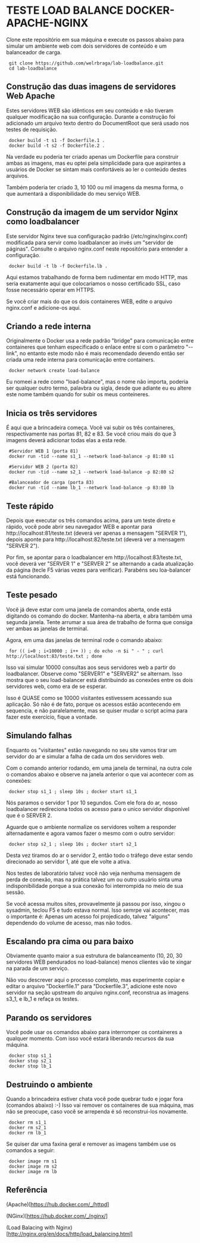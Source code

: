 # TESTE LOAD BALANCE DOCKER-APACHE-NGINX

Clone este repositório em sua máquina e execute os passos abaixo para simular um ambiente web com dois servidores de conteúdo e um balanceador de carga.

```
 git clone https://github.com/welrbraga/lab-loadbalance.git
 cd lab-loadbalance
```

## Construção das duas imagens de servidores Web Apache

Estes servidores WEB são idênticos em seu conteúdo e não tiveram qualquer modificação na sua configuração. Durante a construção foi adicionado um arquivo texto dentro do DocumentRoot que será usado nos testes de requisição.

```
 docker build -t s1 -f Dockerfile.1 .
 docker build -t s2 -f Dockerfile.2 .
```

Na verdade eu poderia ter criado apenas um Dockerfile para construir ambas as imagens, mas eu optei pela simplicidade para que aspirantes a usuários de Docker se sintam mais confortáveis ao ler o conteúdo destes arquivos.

Também poderia ter criado 3, 10 100 ou mil imagens da mesma forma, o que aumentará a disponibilidade do meu serviço WEB.

## Construção da imagem de um servidor Nginx como loadbalancer

Este servidor Nginx teve sua configuração padrão (/etc/nginx/nginx.conf) modificada para servir como loadbalancer ao invés um "servidor de páginas". Consulte o arquivo nginx.conf neste repositório para entender a configuração.

```
 docker build -t lb -f Dockerfile.lb .
```

Aqui estamos trabalhando de forma bem rudimentar em modo HTTP, mas seria exatamente aqui que colocariamos o nosso certificado SSL, caso fosse necessário operar em HTTPS.

Se você criar mais do que os dois containeres WEB, edite o arquivo nginx.conf e adicione-os aqui. 

## Criando a rede interna

Originalmente o Docker usa a rede padrão "bridge" para comunicação entre containeres que tenham especificado o enlace entre si com o parâmetro "--link", no entanto este modo não é mais recomendado devendo então ser criada uma rede interna para comunicação entre containers.

```
 docker network create load-balance
```

Eu nomeei a rede como "load-balance", mas o nome não importa, poderia ser qualquer outro termo, palavbra ou sigla, desde que adiante eu eu altere este nome também quando for subir os meus conteineres.

## Inicia os três servidores

É aqui que a brincadeira começa. Você vai subir os três containeres, respectivamente nas portas 81, 82 e 83. Se você criou mais do que 3 imagens deverá adicionar todas elas a esta rede.

```
 #Servidor WEB 1 (porta 81)
 docker run -tid --name s1_1 --network load-balance -p 81:80 s1
 
 #Servidor WEB 2 (porta 82)
 docker run -tid --name s2_1 --network load-balance -p 82:80 s2
 
 #Balanceador de carga (porta 83)
 docker run -tid --name lb_1 --network load-balance -p 83:80 lb
```

## Teste rápido

Depois que executar os três comandos acima, para um teste direto e rápido, você pode abrir seu navegador WEB e apontar para http://localhost:81/teste.txt (deverá ver apenas a mensagem "SERVER 1"), depois aponte para http://localhost:82/teste.txt (deverá ver a mensagem "SERVER 2").

Por fim, se apontar para o loadbalancer em http://localhost:83/teste.txt, você deverá ver "SERVER 1" e "SERVER 2" se alternando a cada atualização da página (tecle F5 várias vezes para verificar). Parabéns seu loa-balancer está funcionando.

## Teste pesado

Você já deve estar com uma janela de comandos aberta, onde está digitando os comando do docker. Mantenha-na aberta, e abra também uma segunda janela. Tente arrumar a sua área de trabalho de forma que consiga ver ambas as janelas de terminal.

Agora, em uma das janelas de terminal rode o comando abaixo:

```
 for (( i=0 ; i<10000 ; i++ )) ; do echo -n $i " - " ; curl http://localhost:83/teste.txt ; done
```

Isso vai simular 10000 consultas aos seus servidores web a partir do loadbalancer. Observe como "SERVER1" e "SERVER2" se alternam. Isso mostra que o seu load-balancer está distribuindo as conexões entre os dois servidores web, como era de se esperar.

Isso é QUASE como se 10000 visitantes estivessem acessando sua aplicação. Só não é de fato, porque os acessos estão acontecendo em sequencia, e não paralelamente, mas se quiser mudar o script acima para fazer este exercício, fique a vontade.

## Simulando falhas

Enquanto os "visitantes" estão navegando no seu site vamos tirar um servidor do ar e simular a falha de cada um dos servidores web. 

Com o comando anterior rodando, em uma janela de terminal, na outra cole o comandos abaixo e observe na janela anterior o que vai acontecer com as conexões:

```
 docker stop s1_1 ; sleep 10s ; docker start s1_1
```

Nós paramos o servidor 1 por 10 segundos. Com ele fora do ar, nosso loadbalancer redireciona todos os acesso para o unico servidor disponível que é o SERVER 2.

Aguarde que o ambiente normalize os servidores voltem a responder alternadamente e agora vamos fazer o mesmo com o outro servidor:

```
 docker stop s2_1 ; sleep 10s ; docker start s2_1
```

Desta vez tiramos do ar o servidor 2, então todo o tráfego deve estar sendo direcionado ao servidor 1, até que ele volte a ativa.

Nos testes de laboratório talvez você não veja nenhuma mensagem de perda de conexão, mas na prática talvez um ou outro usuário sinta uma indisponibilidade porque a sua conexão foi interrompida no meio de sua sessão.

Se você acessa muitos sites, provavelmente já passou por isso, xingou o sysadmin, teclou F5 e tudo estava normal. Isso semrpe vai acontecer, mas o importante é: Apenas um acesso foi projedicado, talvez "alguns" dependendo do volume de acesso, mas não todos.

## Escalando pra cima ou para baixo

Obviamente quanto maior a sua estrutura de balanceamento (10, 20, 30  servidores WEB pendurados no load-balance) menos clientes vão te xingar na parada de um serviço.

Não vou descrever aqui o processo completo, mas experimente copiar e editar o arquivo "Dockerfile.1" para "Dockerfile.3", adicione este novo servidor na seção upstream do arquivo nginx.conf, reconstrua as imagens s3_1, e lb_1 e refaça os testes. 
 
## Parando os servidores

Você pode usar os comandos abaixo para interromper os containeres a qualquer momento. Com isso você estará liberando recursos da sua máquina.

```
 docker stop s1_1
 docker stop s2_1
 docker stop lb_1
```

## Destruindo o ambiente

Quando a brincadeira estiver chata você pode quebrar tudo e jogar fora (comandos abaixo) :-) Isso vai remover os containeres de sua máquina, mas não se preocupe, caso você se arrependa é só reconstrui-los novamente.

```
 docker rm s1_1
 docker rm s2_1
 docker rm lb_1
```

Se quiser dar uma faxina geral e remover as imagens também use os comandos a seguir:

```
 docker image rm s1
 docker image rm s2
 docker image rm lb
```

## Referência

(Apache)[https://hub.docker.com/_/httpd]

(NGinx)[https://hub.docker.com/_/nginx/]

(Load Balacing with Nginx)[http://nginx.org/en/docs/http/load_balancing.html]

